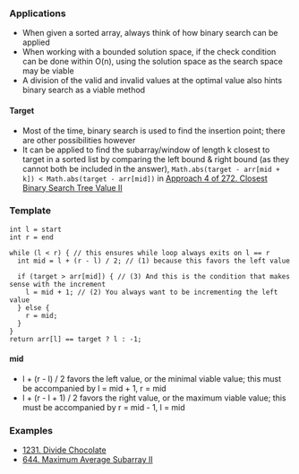 ### Applications
- When given a sorted array, always think of how binary search can be applied
- When working with a bounded solution space, if the check condition can be done within O(n), using the solution space as the search space may be viable
- A division of the valid and invalid values at the optimal value also hints binary search as a viable method

#### Target
- Most of the time, binary search is used to find the insertion point; there are other possibilities however
- It can be applied to find the subarray/window of length k closest to target in a sorted list by comparing the left bound & right bound (as they cannot both be included in the answer), `Math.abs(target - arr[mid + k]) < Math.abs(target - arr[mid])` in [Approach 4 of 272. Closest Binary Search Tree Value II
](https://leetcode.com/problems/closest-binary-search-tree-value-ii/editorial/?envType=study-plan-v2&envId=premium-algo-100)

### Template
```
int l = start
int r = end

while (l < r) { // this ensures while loop always exits on l == r
  int mid = l + (r - l) / 2; // (1) because this favors the left value

  if (target > arr[mid]) { // (3) And this is the condition that makes sense with the increment
    l = mid + 1; // (2) You always want to be incrementing the left value
  } else {
    r = mid;
  }
}
return arr[l] == target ? l : -1;
```

#### mid
- l + (r - l) / 2 favors the left value, or the minimal viable value; this must be accompanied by l = mid + 1, r = mid
- l + (r - l + 1) / 2 favors the right value, or the maximum viable value; this must be accompanied by r = mid - 1, l = mid

### Examples
- [1231. Divide Chocolate](https://leetcode.com/problems/divide-chocolate/?envType=study-plan-v2&envId=premium-algo-100)
- [644. Maximum Average Subarray II](https://leetcode.com/problems/maximum-average-subarray-ii/?envType=study-plan-v2&envId=premium-algo-100)
